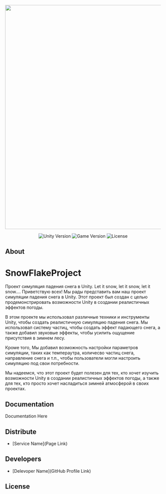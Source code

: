 

<p align="center">
      <img src="https://ibb.co/9tPMGgT" width="726">
</p>

<p align="center">
   <img src="" alt="Unity Version">
   <img src="" alt="Game Version">
   <img src="" alt="License">
</p>

## About

# SnowFlakeProject
Проект симуляция падения снега в Unity. Let it snow, let it snow, let it snow....
Приветствую всех! Мы рады представить вам наш проект симуляции падения снега в Unity. Этот проект был создан с целью продемонстрировать возможности Unity в создании реалистичных эффектов погоды. 

В этом проекте мы использовал различные техники и инструменты Unity, чтобы создать реалистичную симуляцию падения снега. Мы использовал систему частиц, чтобы создать эффект падающего снега, а также добавил звуковые эффекты, чтобы усилить ощущение присутствия в зимнем лесу. 

Кроме того, Мы добавил возможность настройки параметров симуляции, таких как темпераутра, количесво частиц снега, направление снега и т.п., чтобы пользователи могли настроить симуляцию под свои потребности. 

Мы надеемся, что этот проект будет полезен для тех, кто хочет изучить возможности Unity в создании реалистичных эффектов погоды, а также для тех, кто просто хочет насладиться зимней атмосферой в своих проектах.

## Documentation

Documentation Here

## Distribute

- [Service Name](Page Link)


## Developers

- [Delevoper Name](GitHub Profile Link)

## License
